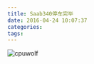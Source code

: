 ```yaml
---
title: Saab340停车完毕
date: 2016-04-24 10:07:37
categories:
tags:
---
```



![cpuwolf](/images/data/attachment/201604/24/180643gskzsckv27v1ke2k.jpg)

